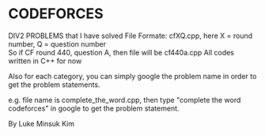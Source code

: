 # CODEFORCES
DIV2 PROBLEMS that I have solved 
File Formate: cfXQ.cpp,   here X = round number, Q = question number   
So if CF round 440, question A, then file will be cf440a.cpp 
All codes written in C++ for now 

Also for each category, you can simply google the problem name in order to get the problem statements.  

e.g. file name is complete_the_word.cpp, then type "complete the word codeforces" in google to get the problem 
statement.  

By Luke Minsuk Kim

